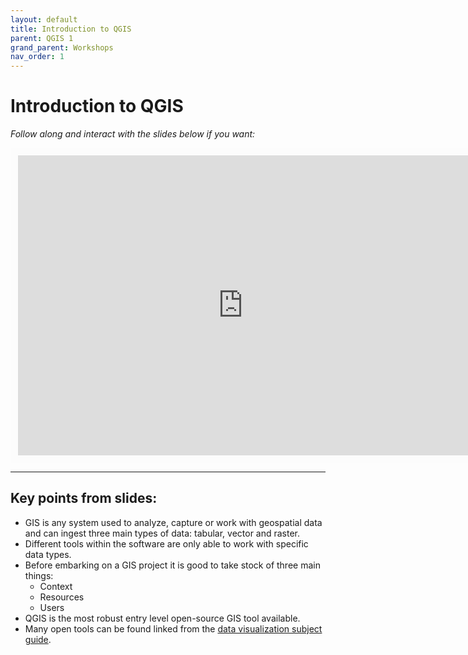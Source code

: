 ```yaml
---
layout: default
title: Introduction to QGIS
parent: QGIS 1
grand_parent: Workshops
nav_order: 1
---
```


# Introduction to QGIS

*Follow along and interact with the slides below if you want:*
<br>

<iframe width="720" height="480" frameborder="0" marginheight="0" marginwidth="0" style="border:12px solid  #fcfcfc" src="https://meginwinnipeg.github.io/slides/qgis_s2021.html"></iframe>

<hr>

## Key points from slides:
- GIS is any system used to analyze, capture or work with geospatial data and can ingest three main types of data: tabular, vector and raster.  
- Different tools within the software are only able to work with specific data types.  
- Before embarking on a GIS project it is good to take stock of three main things: 
	- Context  
	- Resources  
	- Users  
- QGIS is the most robust entry level open-source GIS tool available.
- Many open tools can be found linked from the [data visualization subject guide](https://libguides.lib.umanitoba.ca/viz).  

